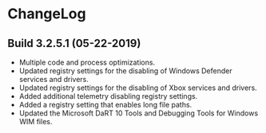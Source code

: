 # ChangeLog #

## Build 3.2.5.1 (05-22-2019) ##

- Multiple code and process optimizations.
- Updated registry settings for the disabling of Windows Defender services and drivers.
- Updated registry settings for the disabling of Xbox services and drivers.
- Added additional telemetry disabling registry settings.
- Added a registry setting that enables long file paths.
- Updated the Microsoft DaRT 10 Tools and Debugging Tools for Windows WIM files.